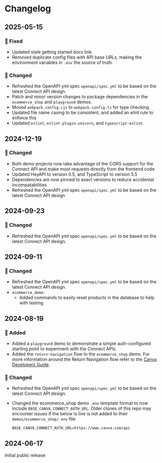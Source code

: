# Changelog

## 2025-05-15

### 🐞 Fixed

- Updated stale getting started docs link.
- Removed duplicate config files with API base URLs, making the environment variables in `.env` the source of truth.

### 🔧 Changed

- Refreshed the OpenAPI yml spec `openapi/spec.yml` to be based on the latest Connect API design.
- Patch and minor version changes to package dependencies in the `ecommerce_shop` and `playground` demos.
- Moved `webpack.config.cjs` to `webpack.config.ts` for type checking.
- Updated file name casing to be consistent, and added an elint rule to enforce this
- Updated `eslint`, `eslint-plugin-unicorn`, and `typescript-eslint`.

## 2024-12-19

### 🔧 Changed

- Both demo projects now take advantage of the CORS support for the Connect API and make most requests directly from the frontend code
- Updated HeyAPI to version 0.5, and TypeScript to version 5.5
- Dependencies are now pinned to exact versions to reduce accidental incompatabilities
- Refreshed the OpenAPI yml spec `openapi/spec.yml` to be based on the latest Connect API design

## 2024-09-23

### 🔧 Changed

- Refreshed the OpenAPI yml spec `openapi/spec.yml` to be based on the latest Connect API design.

## 2024-09-11

### 🔧 Changed

- Refreshed the OpenAPI yml spec `openapi/spec.yml` to be based on the latest Connect API design.
- `ecommerce_demo`:
  - Added commands to easily reset products in the database to help with testing

## 2024-08-19

### 🧰 Added

- Added a `playground` demo to demonstrate a simple auth-configured starting point to experiment with the Connect APIs.
- Added the `return-navigation` flow to the `ecommerce_shop` demo. For more information around the Return Navigation flow refer to the [Canva Developers Guide](https://www.canva.dev/docs/connect/return-navigation-guide/).

### 🔧 Changed

- Refreshed the OpenAPI yml spec `openapi/spec.yml` to be based on the latest Connect API design.
- Changed the ecommerce_shop demo `.env` template format to now include `BASE_CANVA_CONNECT_AUTH_URL`. Older clones of this repo may encounter issues if the below is line is not added to their `demos/ecommerce_shop/.env` file:

  ```text
  BASE_CANVA_CONNECT_AUTH_URL=https://www.canva.com/api
  ```

## 2024-06-17

Initial public release
